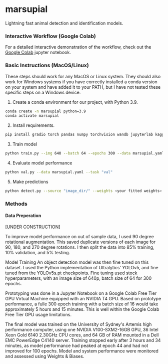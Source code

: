 # marsupial
Lightning fast animal detection and identification models.


### Interactive Workflow (Google Colab)

For a detailed interactive demonstration of the workflow, check out the [Google Colab](https://colab.research.google.com/drive/1YQ1ck-3HQKToAZ5DwQKy5xamDsck7KTL?usp=sharing) jupyter notebook. 

### Basic Instructions (MacOS/Linux)

These steps should work for any MacOS or Linux system. 
They should also work for Windows systems if you have correctly installed a conda version on your system and have added it to your PATH, but I have not tested these specific steps on a Windows device.

1. Create a conda environment for our project, with Python 3.9.
 
```bash
conda create -n marsupial python=3.9
conda activate marsupial
```

2. Install requirements.

```bash
pip install gradio torch pandas numpy torchvision wandb jupyterlab kaggle
```

3. Train model

```bash
python train.py --img 640 --batch 64 --epochs 300 --data marsupial.yaml --weights yolov5s.pt
```

4. Evaluate model performance

```bash
python val.py --data marsupial.yaml --task "val"
```

5. Make predictions

```bash
python detect.py --source "image_dir/" --weights <your fitted weights>
```


### Methods

#### Data Preperation

[UNDER CONSTRUCTION]

To improve model performance on out of sample data, I used 90 degree rotational augmentation. This saved duplicate versions of each image for 90, 180, and 270 degree rotations. I then split the data into 85% training, 10% validation, and 5% testing.

Model Training
An object detection model was then fine tuned on this dataset. I used the Python implementation of Ultralytics' YOLOv5, and fine tuned from the YOLOv5s.pt checkpoints. Fine tuning used stock hyperparameters, with an image size of 640p, batch size of 64 for 300 epochs.

Prototyping was done in a Jupyter Notebook on a Google Colab Free Tier GPU Virtual Machine equipped with an NVIDIA T4 GPU. Based on prototype performance, a fulle 300 epoch training with a batch size of 16 would take approximately 5 hours and 15 minutes. This is well within the Google Colab Free Tier GPU usage limitations.

The final model was trained on the University of Sydney's Artemis high performance computer, using one NVIDIA V100-SXM2-16GB GPU, 36 Intel Xeon Gold 6140 2.30GHz CPU cores, and 64 GB of RAM mounted in a Dell EMC PowerEdge C4140 server. Training stopped early after 3 hours and 34 minutes, as model performance had peaked at epoch 44 and had not improved for 100 epochs. Model and system performance were monitored and assessed using Weights & Biases.
